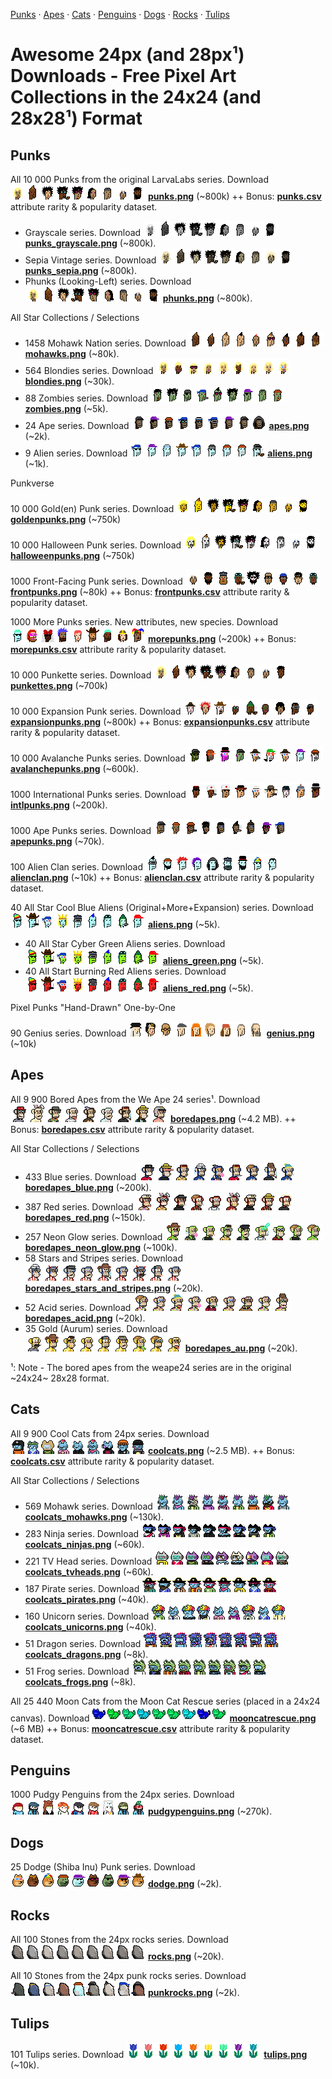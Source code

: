 

[Punks](#punks) ·
[Apes](#apes) ·
[Cats](#cats) ·
[Penguins](#penguins)  ·
[Dogs](#dogs)  ·
[Rocks](#rocks)  ·
[Tulips](#tulips)



# Awesome 24px (and 28px¹) Downloads - Free Pixel Art Collections in the 24x24 (and 28x28¹) Format


## Punks

All 10 000 Punks from the original LarvaLabs series.     Download ![](i/punks-strip.png) [**punks.png**](collection/punks.png) (~800k) ++ Bonus: [**punks.csv**](https://github.com/cryptopunksnotdead/punks.attributes/tree/master/original/) attribute rarity & popularity dataset.

- Grayscale series.   Download ![](i/punks_grayscale-strip.png) [**punks_grayscale.png**](https://github.com/cryptopunksnotdead/cryptopunks/blob/master/grayscale/i/punks_grayscale.png) (~800k).
- Sepia Vintage series.    Download ![](i/punks_sepia-strip.png)  [**punks_sepia.png**](https://github.com/cryptopunksnotdead/cryptopunks/blob/master/grayscale/i/punks_sepia.png) (~800k).
- Phunks (Looking-Left) series.   Download   ![](i/phunks-strip.png) [**phunks.png**](collection/phunks.png) (~800k).

<!-- break -->

All Star Collections / Selections

- 1458 Mohawk Nation series.    Download ![](i/mohawks-strip.png)  [**mohawks.png**](https://github.com/cryptopunksnotdead/programming-cryptopunks/blob/master/i/mohawks.png) (~80k).
- 564 Blondies series.      Download ![](i/blondies-strip.png)  [**blondies.png**](https://github.com/cryptopunksnotdead/programming-cryptopunks/blob/master/i/blondies.png) (~30k).
- 88 Zombies series.      Download ![](i/zombies-strip.png)  [**zombies.png**](https://github.com/cryptopunksnotdead/programming-cryptopunks/blob/master/i/zombies.png) (~5k).
- 24 Ape series.      Download ![](i/apes-strip.png)  [**apes.png**](https://github.com/cryptopunksnotdead/programming-cryptopunks/blob/master/i/apes.png) (~2k).
- 9 Alien series.    Download ![](i/aliens-strip.png)  [**aliens.png**](https://github.com/cryptopunksnotdead/programming-cryptopunks/blob/master/i/aliens.png) (~1k).


<!-- break -->

Punkverse


10 000 Gold(en) Punk series.    Download ![](i/goldenpunks-strip.png)   [**goldenpunks.png**](collection/goldenpunks.png) (~750k)

10 000 Halloween Punk series.  Download ![](i/halloweenpunks-strip.png)   [**halloweenpunks.png**](collection/halloweenpunks.png) (~750k)


1000 Front-Facing Punk series.    Download ![](i/frontpunks-strip.png)   [**frontpunks.png**](collection/frontpunks.png) (~80k) ++  Bonus: [**frontpunks.csv**](https://github.com/cryptopunksnotdead/punks.attributes/tree/master/front/) attribute rarity & popularity dataset.

1000 More Punks series. New attributes, new species.     Download ![](i/morepunks-strip.png) [**morepunks.png**](collection/morepunks.png) (~200k) ++  Bonus: [**morepunks.csv**](https://github.com/cryptopunksnotdead/punks.attributes/tree/master/more/) attribute rarity & popularity dataset.


10 000 Punkette series.  Download ![](i/punkettes-strip.png)   [**punkettes.png**](collection/punkettes.png) (~700k)

10 000 Expansion Punk series.     Download ![](i/expansionpunks-strip.png) [**expansionpunks.png**](collection/expansionpunks.png) (~800k) ++  Bonus:  [**expansionpunks.csv**](https://github.com/cryptopunksnotdead/punks.attributes/tree/master/expansion/) attribute rarity & popularity  dataset.

10 000 Avalanche Punks series.    Download ![](i/avalanchepunks-strip.png) [**avalanchepunks.png**](collection/avalanchepunks.png) (~600k).

1000 International Punks series.   Download ![](i/intlpunks-strip.png) [**intlpunks.png**](collection/intlpunks.png) (~200k).

1000 Ape Punks series.  Download ![](i/apepunks-strip.png) [**apepunks.png**](collection/apepunks.png) (~70k).



100 Alien Clan series.     Download ![](i/alienclan-strip.png) [**alienclan.png**](https://github.com/cryptopunksnotdead/programming-cryptopunks/blob/master/i/alienclan.png) (~10k)  ++    Bonus:  [**alienclan.csv**](https://github.com/cryptopunksnotdead/punks.attributes/tree/master/alienclan/) attribute rarity & popularity dataset.


40 All Star Cool Blue Aliens (Original+More+Expansion) series.  Download ![](i/aliens_blue-strip.png)  [**aliens.png**](https://github.com/cryptopunksnotdead/cryptopunks/blob/master/aliens/i/aliens-randomized.png)  (~5k).
- 40 All Star Cyber Green Aliens series.     Download  ![](i/aliens_green-strip.png) [**aliens_green.png**](https://github.com/cryptopunksnotdead/cryptopunks/blob/master/aliens/i/aliens_green.png) (~5k).
- 40 All Start Burning Red Aliens series.    Download ![](i/aliens_red-strip.png)  [**aliens_red.png**](https://github.com/cryptopunksnotdead/cryptopunks/blob/master/aliens/i/aliens_red.png) (~5k).




Pixel Punks "Hand-Drawn" One-by-One

90 Genius series.   Download ![](i/genius-strip.png)   [**genius.png**](collection/genius.png) (~10k)






## Apes

All 9 900 Bored Apes from the We Ape 24 series¹.  Download ![](i/boredapes-strip.png)  [**boredapes.png**](collection/boredapes.png) (~4.2 MB).  ++ Bonus: [**boredapes.csv**](https://github.com/cryptopunksnotdead/punks.attributes/tree/master/boredapes/) attribute rarity & popularity dataset.

<!-- break -->

All Star Collections / Selections

- 433 Blue series.   Download ![](i/boredapes_blue-strip.png)  [**boredapes_blue.png**](collection/boredapes_blue.png) (~200k).
- 387 Red series.  Download ![](i/boredapes_red-strip.png)  [**boredapes_red.png**](collection/boredapes_red.png) (~150k).
- 257 Neon Glow series.   Download ![](i/boredapes_neon_glow-strip.png)  [**boredapes_neon_glow.png**](collection/boredapes_neon_glow.png) (~100k).
- 58 Stars and Stripes series.  Download ![](i/boredapes_stars_and_stripes-strip.png)  [**boredapes_stars_and_stripes.png**](collection/boredapes_stars_and_stripes.png) (~20k).
- 52 Acid series.  Download ![](i/boredapes_acid-strip.png)  [**boredapes_acid.png**](collection/boredapes_acid.png) (~20k).
- 35 Gold (Aurum) series.  Download ![](i/boredapes_au-strip.png)  [**boredapes_au.png**](collection/boredapes_au.png) (~20k).




¹: Note - The bored apes from the weape24 series are in the original ~24x24~ 28x28 format.


## Cats

All 9 900 Cool Cats from 24px series.  Download ![](i/coolcats-strip.png)  [**coolcats.png**](collection/coolcats.png) (~2.5 MB).  ++ Bonus: [**coolcats.csv**](https://github.com/cryptopunksnotdead/punks.attributes/tree/master/coolcats/) attribute rarity & popularity dataset.

<!-- break -->

All Star Collections / Selections

- 569 Mohawk series.  Download ![](i/coolcats_mohawks-strip.png)  [**coolcats_mohawks.png**](collection/coolcats_mohawks.png) (~130k).
- 283 Ninja series.   Download ![](i/coolcats_ninjas-strip.png)  [**coolcats_ninjas.png**](collection/coolcats_ninjas.png) (~60k).
- 221 TV Head series. Download ![](i/coolcats_tvheads-strip.png)  [**coolcats_tvheads.png**](collection/coolcats_tvheads.png) (~60k).
- 187 Pirate series.  Download ![](i/coolcats_pirates-strip.png)  [**coolcats_pirates.png**](collection/coolcats_pirates.png) (~40k).
- 160 Unicorn series.  Download ![](i/coolcats_unicorns-strip.png)  [**coolcats_unicorns.png**](collection/coolcats_unicorns.png) (~40k).
- 51 Dragon series.  Download ![](i/coolcats_dragons-strip.png)  [**coolcats_dragons.png**](collection/coolcats_dragons.png) (~8k).
- 51 Frog series.     Download ![](i/coolcats_frogs-strip.png)  [**coolcats_frogs.png**](collection/coolcats_frogs.png) (~8k).



<!-- break -->


All 25 440 Moon Cats from the Moon Cat Rescue series (placed in a 24x24 canvas). Download ![](i/mooncatrescue-strip.png)  [**mooncatrescue.png**](https://github.com/cryptocopycats/awesome-mooncatrescue-bubble/blob/master/i/mooncatrescue.png) (~6 MB) ++
Bonus:  [**mooncatrescue.csv**](https://github.com/cryptocopycats/mooncatrescue)
attribute rarity & popularity dataset.


## Penguins

1000 Pudgy Penguins from the 24px series.  Download ![](i/pudgypenguins-strip.png)  [**pudgypenguins.png**](collection/pudgypenguins.png) (~270k).



## Dogs

25 Dodge (Shiba Inu) Punk series.  Download ![](i/dodge-strip.png)  [**dodge.png**](https://github.com/cryptopunksnotdead/programming-cryptopunks/blob/master/i/dodge.png) (~2k).




## Rocks

All 100 Stones from the 24px rocks series. Download  ![](i/rocks-strip.png)  [**rocks.png**](collection/rocks.png) (~20k).

All 10 Stones from the 24px punk rocks series. Download ![](i/punkrocks-strip.png)  [**punkrocks.png**](collection/punkrocks.png) (~2k).


## Tulips

101 Tulips series. Download ![](i/tulips-strip.png) [**tulips.png**](collection/tulips.png) (~10k).

